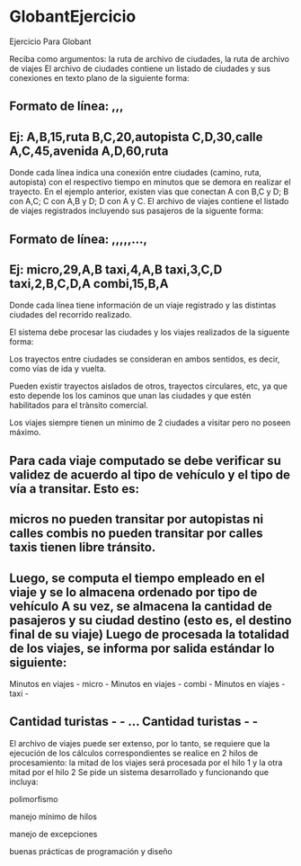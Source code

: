 # GlobantEjercicio
Ejercicio Para Globant


Reciba como argumentos: la ruta de archivo de ciudades, la ruta de archivo de viajes
El archivo de ciudades contiene un listado de ciudades y sus conexiones en texto plano de la siguiente forma:

Formato de línea: <ciudad-A>,<ciudad-B>,<tiempo>,<tipo-via>
-------------------------------------------------------------------------------------------------------
Ej:
  A,B,15,ruta
  B,C,20,autopista
  C,D,30,calle
  A,C,45,avenida
  A,D,60,ruta
  -------------------------------------------------------------------------------------------------------
Donde cada línea indica una conexión entre ciudades (camino, ruta, autopista) con el respectivo tiempo en minutos que se demora en realizar el trayecto.
En el ejemplo anterior, existen vias que conectan A con B,C y D; B con A,C; C con A,B y D; D con A y C.
El archivo de viajes contiene el listado de viajes registrados incluyendo sus pasajeros de la siguente forma:

Formato de línea: <tipo-vehiculo>,<cant-pasajeros>,<ciudad-1>,<ciudad-2>,<ciudad-3>,...,<ciudad-N>
-------------------------------------------------------------------------------------------------------
Ej:
  micro,29,A,B
  taxi,4,A,B
  taxi,3,C,D
  taxi,2,B,C,D,A
  combi,15,B,A
  -------------------------------------------------------------------------------------------------------
Donde cada línea tiene información de un viaje registrado y las distintas ciudades del recorrido realizado.

El sistema debe procesar las ciudades y los viajes realizados de la siguente forma:

Los trayectos entre ciudades se consideran en ambos sentidos, es decir, como vías de ida y vuelta.

Pueden existir trayectos aislados de otros, trayectos circulares, etc, ya que esto depende los los caminos que unan las ciudades y que estén habilitados para el trànsito comercial.

Los viajes siempre tienen un mìnimo de 2 ciudades a visitar pero no poseen máximo.

Para cada viaje computado se debe verificar su validez de acuerdo al tipo de vehículo y el tipo de vía a transitar. Esto es:
-------------------------------------------------------------------------------------------------------
micros no pueden transitar por autopistas ni calles
combis no pueden transitar por calles
taxis tienen libre tránsito.
-------------------------------------------------------------------------------------------------------
Luego, se computa el tiempo empleado en el viaje y se lo almacena ordenado por tipo de vehículo
A su vez, se almacena la cantidad de pasajeros y su ciudad destino (esto es, el destino final de su viaje)
Luego de procesada la totalidad de los viajes, se informa por salida estándar lo siguiente:
-------------------------------------------------------------------------------------------------------
  Minutos en viajes - micro - <cant-total-minutos>
  Minutos en viajes - combi - <cant-total-minutos>
  Minutos en viajes - taxi - <cant-total-minutos>

  Cantidad turistas - <ciudad-1> - <cant-total-pasajeros-con-destino-ciudad-1>
  ...
  Cantidad turistas - <ciudad-N> - <cant-total-pasajeros-con-destino-ciudad-N>
-------------------------------------------------------------------------------------------------------
El archivo de viajes puede ser extenso, por lo tanto, se requiere que  la ejecución de los cálculos correspondientes se realice en 2 hilos de procesamiento: la mitad de los viajes será procesada por el hilo 1 y la otra mitad por el hilo 2
Se pide un sistema desarrollado y funcionando que incluya:

 polimorfismo
 
 manejo mínimo de hilos
 
 manejo de excepciones 
 
 buenas prácticas de programación y diseño
